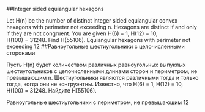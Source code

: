 ##Integer sided equiangular hexagons

Let H(n) be the number of distinct integer sided equiangular convex hexagons with perimeter not exceeding n.
Hexagons are distinct if and only if they are not congruent.
You are given H(6) = 1, H(12) = 10, H(100) = 31248.
Find H(55106).
Equiangular hexagons with perimeter not exceeding 12
##Равноугольные шестиугольники с целочисленными сторонами

Пусть H(n) будет количеством различных равноугольных выпуклых шестиугольников с целочисленными длинами сторон и периметром, не превышающим n.
Шестиугольники являются различными тогда и только тогда, когда они не конгруэнтны.
Известно, что H(6) = 1, H(12) = 10, H(100) = 31248.
Найдите H(55106).

Равноугольные шестиугольники с периметром, не превышающим 12

